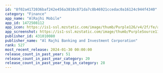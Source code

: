 ```yaml
---
id: "8f02a4172036baf242e456a3810c871da7c8b46921ccedac0a16124c944f4340"
category: "Finance"
app_name: "AlRajhi Mobile"
app_id: 1472508112
app_icon: https://is1-ssl.mzstatic.com/image/thumb/Purple126/v4/2f/fe/ac/2ffeac07-a102-b8d3-c0ab-56e975b5d36a/AppIcon-0-0-1x_U007emarketing-0-0-0-6-0-0-sRGB-0-0-0-GLES2_U002c0-512MB-85-220-0-0.png/1024x1024bb.png
app_screenshot: https://is1-ssl.mzstatic.com/image/thumb/PurpleSource116/v4/fb/c6/cf/fbc6cf61-ed57-4d28-7f9c-550ea0da2139/9f2d1425-de10-4d0a-b7d8-acdf50ed7743_Retail_EN_1.png/1242x2208bb.png
publisher_id: 431010080
publisher_name: "Al Rajhi Banking and Investment Corporation"
rank: 527
most_recent_release: 2024-01-30 00:00:00
release_count_in_past_year: 51
release_count_in_past_year_category: 20
release_count_in_past_year_top_in_category: 28
---
```

